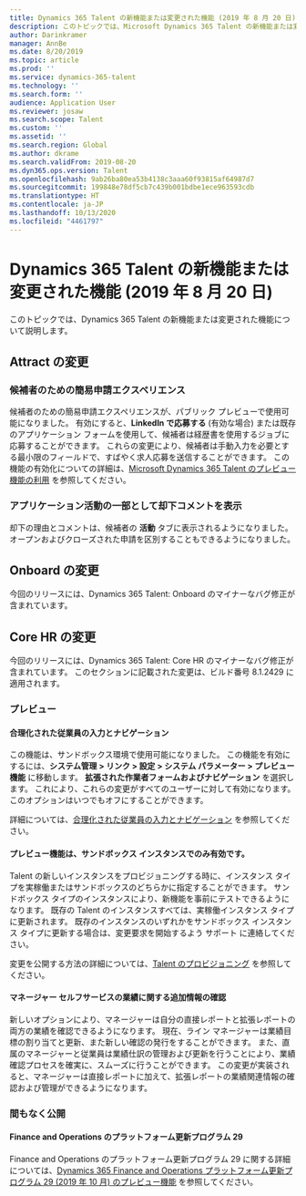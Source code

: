 ```yaml
---
title: Dynamics 365 Talent の新機能または変更された機能 (2019 年 8 月 20 日)
description: このトピックでは、Microsoft Dynamics 365 Talent の新機能または変更された機能について説明します。
author: Darinkramer
manager: AnnBe
ms.date: 8/20/2019
ms.topic: article
ms.prod: ''
ms.service: dynamics-365-talent
ms.technology: ''
ms.search.form: ''
audience: Application User
ms.reviewer: josaw
ms.search.scope: Talent
ms.custom: ''
ms.assetid: ''
ms.search.region: Global
ms.author: dkrame
ms.search.validFrom: 2019-08-20
ms.dyn365.ops.version: Talent
ms.openlocfilehash: 9ab26ba80ea53b4138c3aaa60f93815af64987d7
ms.sourcegitcommit: 199848e78df5cb7c439b001bdbe1ece963593cdb
ms.translationtype: HT
ms.contentlocale: ja-JP
ms.lasthandoff: 10/13/2020
ms.locfileid: "4461797"
---
```

# <a name="whats-new-or-changed-in-dynamics-365-talent-august-20-2019"></a>Dynamics 365 Talent の新機能または変更された機能 (2019 年 8 月 20 日)

このトピックでは、Dynamics 365 Talent の新機能または変更された機能について説明します。

## <a name="changes-in-attract"></a>Attract の変更

### <a name="simplified-apply-experience-for-candidates"></a>候補者のための簡易申請エクスペリエンス 

候補者のための簡易申請エクスペリエンスが、パブリック プレビューで使用可能になりました。 有効にすると、**LinkedIn で応募する** (有効な場合) または既存のアプリケーション フォームを使用して、候補者は経歴書を使用するジョブに応募することができます。 これらの変更により、候補者は手動入力を必要とする最小限のフィールドで、すばやく求人応募を送信することができます。 この機能の有効化についての詳細は、[Microsoft Dynamics 365 Talent のプレビュー機能の利用](./access-preview-feature.md#enable-or-disable-preview-features) を参照してください。

### <a name="view-rejection-comments-as-part-of-application-activity"></a>アプリケーション活動の一部として却下コメントを表示

却下の理由とコメントは、候補者の **活動** タブに表示されるようになりました。 オープンおよびクローズされた申請を区別することもできるようになりました。  

## <a name="changes-in-onboard"></a>Onboard の変更

今回のリリースには、Dynamics 365 Talent: Onboard のマイナーなバグ修正が含まれています。

## <a name="changes-in-core-hr"></a>Core HR の変更

今回のリリースには、Dynamics 365 Talent: Core HR のマイナーなバグ修正が含まれています。 このセクションに記載された変更は、ビルド番号 8.1.2429 に適用されます。

### <a name="in-preview"></a>プレビュー

#### <a name="streamlined-employee-entry-and-navigation"></a>合理化された従業員の入力とナビゲーション

この機能は、サンドボックス環境で使用可能になりました。 この機能を有効にするには、**システム管理 > リンク > 設定 > システム パラメーター > プレビュー機能** に移動します。 **拡張された作業者フォームおよびナビゲーション** を選択します。 これにより、これらの変更がすべてのユーザーに対して有効になります。 このオプションはいつでもオフにすることができます。

詳細については、[合理化された従業員の入力とナビゲーション](./streamlined-employee-entry.md) を参照してください。

#### <a name="preview-features-are-enabled-only-in-sandbox-instances"></a>プレビュー機能は、サンドボックス インスタンスでのみ有効です。

Talent の新しいインスタンスをプロビジョニングする時に、インスタンス タイプを実稼働またはサンドボックスのどちらかに指定することができます。 サンドボックス タイプのインスタンスにより、新機能を事前にテストできるようになります。 既存の Talent のインスタンスすべては、実稼働インスタンス タイプに更新されます。 既存のインスタンスのいずれかをサンドボックス インスタンス タイプに更新する場合は、変更要求を開始するよう サポート に連絡してください。

変更を公開する方法の詳細については、[Talent のプロビジョニング](./provisioning-talent.md) を参照してください。

#### <a name="view-extended-information-for-performance-in-manager-self-service"></a>マネージャー セルフサービスの業績に関する追加情報の確認

新しいオプションにより、マネージャーは自分の直接レポートと拡張レポートの両方の業績を確認できるようになります。 現在、ライン マネージャーは業績目標の割り当てと更新、また新しい確認の発行をすることができます。 また、直属のマネージャーと従業員は業績仕訳の管理および更新を行うことにより、業績確認プロセスを確実に、スムーズに行うことができます。 この変更が実装されると、マネージャーは直接レポートに加えて、拡張レポートの業績関連情報の確認および管理ができるようになります。

### <a name="coming-soon"></a>間もなく公開

#### <a name="platform-update-29-for-finance-and-operations"></a>Finance and Operations のプラットフォーム更新プログラム 29

Finance and Operations のプラットフォーム更新プログラム 29 に関する詳細については、[Dynamics 365 Finance and Operations プラットフォーム更新プログラム 29 (2019 年 10 月) のプレビュー機能](https://docs.microsoft.com/dynamics365/unified-operations/fin-and-ops/get-started/whats-new-platform-update-29) を参照してください。
